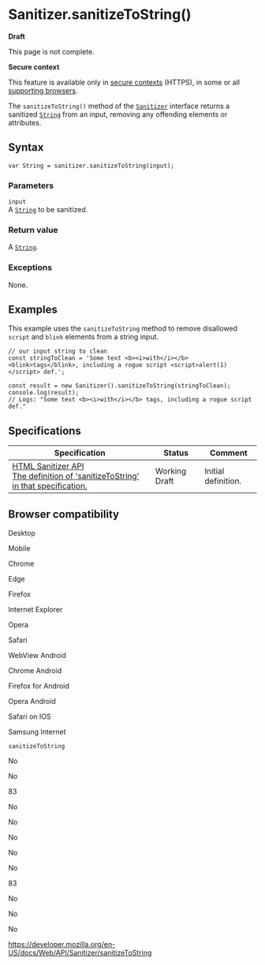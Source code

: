 Sanitizer.sanitizeToString()
============================

**Draft**

This page is not complete.

**Secure context**

This feature is available only in [secure contexts](https://developer.mozilla.org/en-US/docs/Web/Security/Secure_Contexts) (HTTPS), in some or all [supporting browsers](#browser_compatibility).

The `sanitizeToString()` method of the [`Sanitizer`](../sanitizer) interface returns a sanitized [`String`](https://developer.mozilla.org/en-US/docs/Web/JavaScript/Reference/Global_Objects/String) from an input, removing any offending elements or attributes.

Syntax
------

    var String = sanitizer.sanitizeToString(input);

### Parameters

`input`  
A [`String`](https://developer.mozilla.org/en-US/docs/Web/JavaScript/Reference/Global_Objects/String) to be sanitized.

### Return value

A [`String`](https://developer.mozilla.org/en-US/docs/Web/JavaScript/Reference/Global_Objects/String).

### Exceptions

None.

Examples
--------

This example uses the `sanitizeToString` method to remove disallowed `script` and `blink` elements from a string input.

    // our input string to clean
    const stringToClean = 'Some text <b><i>with</i></b> <blink>tags</blink>, including a rogue script <script>alert(1)</script> def.';

    const result = new Sanitizer().sanitizeToString(stringToClean);
    console.log(result);
    // Logs: "Some text <b><i>with</i></b> tags, including a rogue script def."

Specifications
--------------

<table><thead><tr class="header"><th>Specification</th><th>Status</th><th>Comment</th></tr></thead><tbody><tr class="odd"><td><a href="https://wicg.github.io/sanitizer-api/#sanitizer-api">HTML Sanitizer API<br />
<span class="small">The definition of 'sanitizeToString' in that specification.</span></a></td><td><span class="spec-wd">Working Draft</span></td><td>Initial definition.</td></tr></tbody></table>

Browser compatibility
---------------------

Desktop

Mobile

Chrome

Edge

Firefox

Internet Explorer

Opera

Safari

WebView Android

Chrome Android

Firefox for Android

Opera Android

Safari on IOS

Samsung Internet

`sanitizeToString`

No

No

83

No

No

No

No

No

83

No

No

No

<a href="https://developer.mozilla.org/en-US/docs/Web/API/Sanitizer/sanitizeToString" class="_attribution-link">https://developer.mozilla.org/en-US/docs/Web/API/Sanitizer/sanitizeToString</a>
